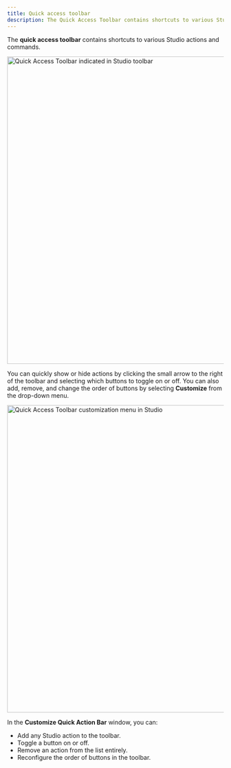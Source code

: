 ```yaml
---
title: Quick access toolbar
description: The Quick Access Toolbar contains shortcuts to various Studio actions and commands.
---
```


The **quick access toolbar** contains shortcuts to various Studio actions and commands.

<img src="../assets/studio/general/Quick-Access-Toolbar.png" width="716" alt="Quick Access Toolbar indicated in Studio toolbar" />

You can quickly show or hide actions by clicking the small arrow to the right of the toolbar and selecting which buttons to toggle on or off. You can also add, remove, and change the order of buttons by selecting **Customize** from the drop-down menu.

<img src="../assets/studio/general/Quick-Access-Toolbar-Menu.png" width="716" alt="Quick Access Toolbar customization menu in Studio" />

In the **Customize Quick Action Bar** window, you can:

- Add any Studio action to the toolbar.
- Toggle a button on or off.
- Remove an action from the list entirely.
- Reconfigure the order of buttons in the toolbar.
